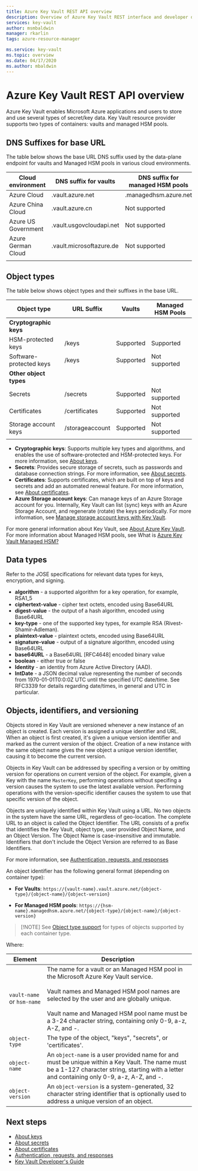 ```yaml
---
title: Azure Key Vault REST API overview
description: Overview of Azure Key Vault REST interface and developer details for keys, secrets and certificates.
services: key-vault
author: msmbaldwin
manager: rkarlin
tags: azure-resource-manager

ms.service: key-vault
ms.topic: overview
ms.date: 04/17/2020
ms.author: mbaldwin
---
```


# Azure Key Vault REST API overview
Azure Key Vault enables Microsoft Azure applications and users to store and use several types of secret/key data. Key Vault resource provider supports two types of containers: vaults and managed HSM pools.

## DNS Suffixes for base URL
 The table below shows the base URL DNS suffix used by the data-plane endpoint for vaults and Managed HSM pools in various cloud environments.

Cloud environment | DNS suffix for vaults | DNS suffix for managed HSM pools
---|---|---
Azure Cloud | .vault.azure.net | .managedhsm.azure.net
Azure China Cloud | .vault.azure.cn | Not supported
Azure US Government | .vault.usgovcloudapi.net | Not supported
Azure German Cloud | .vault.microsoftazure.de | Not supported
|||



## Object types
 The table below shows object types and their suffixes in the base URL.

Object type|URL Suffix|Vaults|Managed HSM Pools
--|--|--|--
**Cryptographic keys**||
HSM-protected keys|/keys|Supported|Supported
Software-protected keys|/keys|Supported|Not supported
**Other object types**||
Secrets|/secrets|Supported|Not supported
Certificates|/certificates|Supported|Not supported
Storage account keys|/storageaccount|Supported|Not supported
|||
- **Cryptographic keys**: Supports multiple key types and algorithms, and enables the use of software-protected and HSM-protected keys. For more information, see [About keys](about-keys.md).
- **Secrets**: Provides secure storage of secrets, such as passwords and database connection strings. For more information, see [About secrets](../secrets/about-secrets.md).
- **Certificates**: Supports certificates, which are built on top of keys and secrets and add an automated renewal feature. For more information, see [About certificates](../certificates/about-certificates.md).
- **Azure Storage account keys**: Can manage keys of an Azure Storage account for you. Internally, Key Vault can list (sync) keys with an Azure Storage Account, and regenerate (rotate) the keys periodically. For more information, see [Manage storage account keys with Key Vault](../secrets/overview-storage-keys.md).

For more general information about Key Vault, see [About Azure Key Vault](overview.md). For more information about Managed HSM pools, see What is [Azure Key Vault Managed HSM?](../managed-hsm/overview.md)


## Data types

Refer to the JOSE specifications for relevant data types for keys, encryption, and signing.  

-   **algorithm** - a supported algorithm for a key operation, for example, RSA1_5  
-   **ciphertext-value** - cipher text octets, encoded using Base64URL  
-   **digest-value** - the output of a hash algorithm, encoded using Base64URL  
-   **key-type** - one of the supported key types, for example RSA (Rivest-Shamir-Adleman).  
-   **plaintext-value** - plaintext octets, encoded using Base64URL  
-   **signature-value** - output of a signature algorithm, encoded using Base64URL  
-   **base64URL** - a Base64URL [RFC4648] encoded binary value  
-   **boolean** - either true or false  
-   **Identity** - an identity from Azure Active Directory (AAD).  
-   **IntDate** - a JSON decimal value representing the number of seconds from 1970-01-01T0:0:0Z UTC until the specified UTC date/time. See RFC3339 for details regarding date/times, in general and UTC in particular.  

## Objects, identifiers, and versioning

Objects stored in Key Vault are versioned whenever a new instance of an object is created. Each version is assigned a unique identifier and URL. When an object is first created, it's given a unique version identifier and marked as the current version of the object. Creation of a new instance with the same object name gives the new object a unique version identifier, causing it to become the current version.  

Objects in Key Vault can be addressed by specifing a version or by omitting version for operations on current version of the object. For example, given a Key with the name `MasterKey`, performing operations without specifing a version causes the system to use the latest available version. Performing operations with the version-specific identifier causes the system to use that specific version of the object.  

Objects are uniquely identified within Key Vault using a URL. No two objects in the system have the same URL, regardless of geo-location. The complete URL to an object is called the Object Identifier. The URL consists of a prefix that identifies the Key Vault, object type, user provided Object Name, and an Object Version. The Object Name is case-insensitive and immutable. Identifiers that don't include the Object Version are referred to as Base Identifiers.  

For more information, see [Authentication, requests, and responses](authentication-requests-and-responses.md)

An object identifier has the following general format (depending on container type):  

- **For Vaults**:
`https://{vault-name}.vault.azure.net/{object-type}/{object-name}/{object-version}`  

- **For Managed HSM pools**:
`https://{hsm-name}.managedhsm.azure.net/{object-type}/{object-name}/{object-version}`  

>[!NOTE] See [Object type support](#object-type-support) for types of objects supported by each container type.

Where:  

| Element | Description |  
|-|-|  
|`vault-name` or `hsm-name`|The name for a vault or an Managed HSM pool in the Microsoft Azure Key Vault service.<br /><br />Vault names and Managed HSM pool names are selected by the user and are globally unique.<br /><br />Vault name and Managed HSM pool name must be a 3-24 character string, containing only 0-9, a-z, A-Z, and -.|  
|`object-type`|The type of the object, "keys",  "secrets", or 'certificates'.|  
|`object-name`|An `object-name` is a user provided name for and must be unique within a Key Vault. The name must be a 1-127 character string, starting with a letter and containing only 0-9, a-z, A-Z, and -.|  
|`object-version`|An `object-version` is a system-generated, 32 character string identifier that is optionally used to address a unique version of an object.|  

## Next steps

- [About keys](about-keys.md)
- [About secrets](../secrets/about-secrets.md)
- [About certificates](../certificates/about-certificates.md)
- [Authentication, requests, and responses](../general/authentication-requests-and-responses.md)
- [Key Vault Developer's Guide](../general/developers-guide.md)
